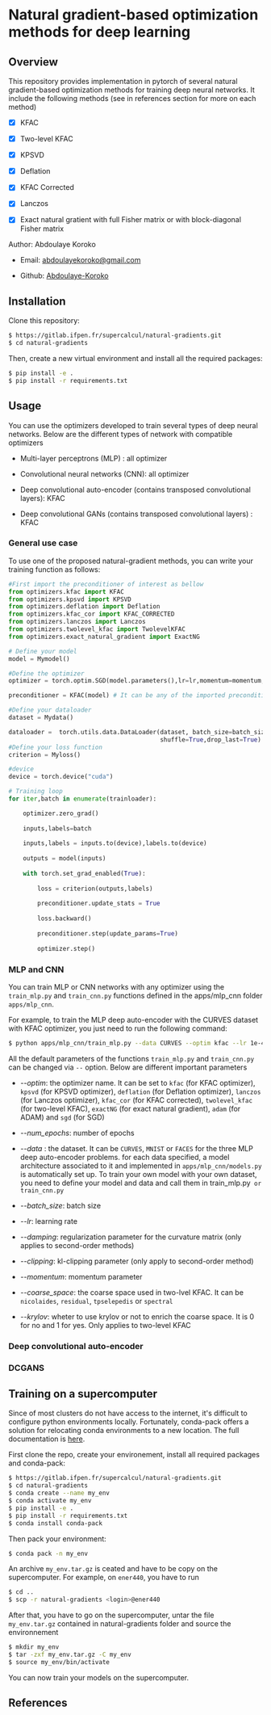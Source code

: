 # Natural gradient-based optimization methods for deep learning

## Overview

This repository provides implementation in pytorch of several natural gradient-based optimization methods for training deep neural networks. It include the following methods (see in references section for more on each method)

- [x] KFAC
- [x] Two-level KFAC
- [x] KPSVD
- [x] Deflation
- [x] KFAC Corrected
- [x] Lanczos
- [x] Exact natural gratient with full Fisher matrix or with block-diagonal Fisher matrix


Author: Abdoulaye Koroko

- Email: abdoulayekoroko@gmail.com

- Github: [Abdoulaye-Koroko](https://github.com/Abdoulaye-Koroko)

## Installation


Clone this repository:

```sh
$ https://gitlab.ifpen.fr/supercalcul/natural-gradients.git
$ cd natural-gradients

```

Then, create a new virtual environment and install all the required packages:

```sh
$ pip install -e .
$ pip install -r requirements.txt
```

## Usage

You can use the optimizers developed to train several types of deep neural networks. Below are the different types of network with compatible optimizers

- Multi-layer perceptrons (MLP) : all optimizer

- Convolutional neural networks (CNN): all optimizer

- Deep convolutional auto-encoder (contains transposed convolutional layers): KFAC

- Deep convolutional GANs (contains transposed convolutional layers) : KFAC


### General use case

To use one of the proposed natural-gradient methods, you can write your training function as follows:

```python 
#First import the preconditioner of interest as bellow
from optimizers.kfac import KFAC
from optimizers.kpsvd import KPSVD
from optimizers.deflation import Deflation
from optimizers.kfac_cor import KFAC_CORRECTED
from optimizers.lanczos import Lanczos
from optimizers.twolevel_kfac import TwolevelKFAC
from optimizers.exact_natural_gradient import ExactNG

# Define your model
model = Mymodel()

#Define the optimizer
optimizer = torch.optim.SGD(model.parameters(),lr=lr,momentum=momentum,nesterov=False,weight_decay=weight_decay)

preconditioner = KFAC(model) # It can be any of the imported preconditioner above

#Define your dataloader
dataset = Mydata()

dataloader =  torch.utils.data.DataLoader(dataset, batch_size=batch_size,
                                          shuffle=True,drop_last=True)
#Define your loss function
criterion = Myloss()

#device
device = torch.device("cuda")

# Training loop
for iter,batch in enumerate(trainloader):

    optimizer.zero_grad()
    
    inputs,labels=batch
    
    inputs,labels = inputs.to(device),labels.to(device)
    
    outputs = model(inputs)
    
    with torch.set_grad_enabled(True):
        
        loss = criterion(outputs,labels)
        
        preconditioner.update_stats = True
        
        loss.backward()
        
        preconditioner.step(update_params=True) 
    
        optimizer.step()
```


### MLP and CNN

You can train MLP or CNN networks with any optimizer using the `train_mlp.py` and `train_cnn.py` functions defined in the apps/mlp_cnn folder `apps/mlp_cnn`.

For example, to train the MLP deep auto-encoder with the CURVES dataset with KFAC optimizer, you just need to run the following command:

```sh
$ python apps/mlp_cnn/train_mlp.py --data CURVES --optim kfac --lr 1e-4 --damping 1e-4

```

All the default parameters of the functions `train_mlp.py` and `train_cnn.py` can be changed via `--` option. Below are different important parameters

- *--optim*: the optimizer name. It can be set to `kfac` (for KFAC optimizer), `kpsvd` (for KPSVD optimizer), `deflation` (for Deflation optimizer), `lanczos` (for Lanczos optimizer), `kfac_cor` (for KFAC corrected), `twolevel_kfac` (for two-level KFAC), `exactNG` (for exact natural gradient), `adam` (for ADAM) and `sgd` (for SGD)

- *--num_epochs*: number of epochs

- *--data* : the dataset. It can be `CURVES`, `MNIST` or `FACES` for the three MLP deep auto-encoder problems. for each data specified, a model architecture associated to it and implemented in `apps/mlp_cnn/models.py` is automatically set up. To train your own model with your own dataset, you need to define your model and data and call them in train_mlp.py` or train_cnn.py`

- *--batch_size*: batch size

- *--lr*: learning rate

- *--damping*: regularization parameter for the curvature matrix (only applies to second-order methods)

- *--clipping*: kl-clipping parameter (only apply to second-order method)

- *--momentum*: momentum parameter

- *--coarse_space*: the coarse space used in two-lvel KFAC. It can be `nicolaides`, `residual`, `tpselepedis` or `spectral`

- *--krylov*: wheter to use krylov or not to enrich the coarse space. It is 0 for no and 1 for yes. Only applies to two-level KFAC


### Deep convolutional auto-encoder


### DCGANS


## Training on a supercomputer

Since of most clusters do not have access to the internet, it's difficult to configure python environments locally. Fortunately, conda-pack offers a solution for relocating conda environments to a new location. The full documentation is [here](https://conda.github.io/conda-pack/). 

First clone the repo, create your environement, install all required packages and conda-pack:

```sh
$ https://gitlab.ifpen.fr/supercalcul/natural-gradients.git
$ cd natural-gradients
$ conda create --name my_env
$ conda activate my_env
$ pip install -e .
$ pip install -r requirements.txt
$ conda install conda-pack
```

Then pack your environment:

```sh
$ conda pack -n my_env

```
An archive `my_env.tar.gz` is ceated and have to be copy on the supercomputer. For example, on `ener440`, you have to run

```sh
$ cd ..
$ scp -r natural-gradients <login>@ener440
```

After that, you have to go on the supercomputer, untar the file `my_env.tar.gz` contained in natural-gradients folder and source the environnement

```sh
$ mkdir my_env
$ tar -zxf my_env.tar.gz -C my_env
$ source my_env/bin/activate
```

You can now train your models on the supercomputer.

## References

